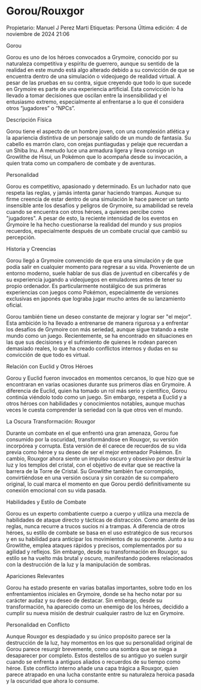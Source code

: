 # Gorou/Rouxgor

Propietario: Manuel J Perez Marti
Etiquetas: Persona
Última edición: 4 de noviembre de 2024 21:06

Gorou

Gorou es uno de los héroes convocados a Grymoire, conocido por su naturaleza competitiva y espíritu de guerrero, aunque su sentido de la realidad en este mundo está algo alterado debido a su convicción de que se encuentra dentro de una simulación o videojuego de realidad virtual. A pesar de las pruebas en su contra, sigue creyendo que todo lo que sucede en Grymoire es parte de una experiencia artificial. Esta convicción lo ha llevado a tomar decisiones que oscilan entre la insensibilidad y el entusiasmo extremo, especialmente al enfrentarse a lo que él considera otros “jugadores” o “NPCs”.

Descripción Física

Gorou tiene el aspecto de un hombre joven, con una complexión atlética y la apariencia distintiva de un personaje salido de un mundo de fantasía. Su cabello es marrón claro, con orejas puntiagudas y pelaje que recuerdan a un Shiba Inu. A menudo luce una armadura ligera y lleva consigo un Growlithe de Hisui, un Pokémon que lo acompaña desde su invocación, a quien trata como un compañero de combate y de aventuras.

Personalidad

Gorou es competitivo, apasionado y determinado. Es un luchador nato que respeta las reglas, y jamás intenta ganar haciendo trampas. Aunque su firme creencia de estar dentro de una simulación le hace parecer un tanto insensible ante los desafíos y peligros de Grymoire, su amabilidad se revela cuando se encuentra con otros héroes, a quienes percibe como "jugadores". A pesar de esto, la reciente intensidad de los eventos en Grymoire le ha hecho cuestionarse la realidad del mundo y sus propios recuerdos, especialmente después de un combate crucial que cambió su percepción.

Historia y Creencias

Gorou llegó a Grymoire convencido de que era una simulación y de que podía salir en cualquier momento para regresar a su vida. Proveniente de un entorno moderno, suele hablar de sus días de juventud en cibercafés y de su experiencia jugando a videojuegos en emuladores antes de tener su propio ordenador. Es particularmente nostálgico de sus primeras experiencias con juegos como Pokémon, especialmente de versiones exclusivas en japonés que lograba jugar mucho antes de su lanzamiento oficial.

Gorou también tiene un deseo constante de mejorar y lograr ser "el mejor". Esta ambición lo ha llevado a entrenarse de manera rigurosa y a enfrentar los desafíos de Grymoire con más seriedad, aunque sigue tratando a este mundo como un juego. Recientemente, se ha encontrado en situaciones en las que sus decisiones y el sufrimiento de quienes le rodean parecen demasiado reales, lo que ha creado conflictos internos y dudas en su convicción de que todo es virtual.

Relación con Euclid y Otros Héroes

Gorou y Euclid fueron invocados en momentos cercanos, lo que hizo que se encontraran en varias ocasiones durante sus primeros días en Grymoire. A diferencia de Euclid, quien ha tomado un rol más serio y científico, Gorou continúa viéndolo todo como un juego. Sin embargo, respeta a Euclid y a otros héroes con habilidades y conocimientos notables, aunque muchas veces le cuesta comprender la seriedad con la que otros ven el mundo.

La Oscura Transformación: Rouxgor

Durante un combate en el que enfrentó una gran amenaza, Gorou fue consumido por la oscuridad, transformándose en Rouxgor, su versión incorpórea y corrupta. Esta versión de él carece de recuerdos de su vida previa como héroe y su deseo de ser el mejor entrenador Pokémon. En cambio, Rouxgor ahora siente un impulso oscuro y obsesivo por destruir la luz y los templos del cristal, con el objetivo de evitar que se reactive la barrera de la Torre de Cristal. Su Growlithe también fue corrompido, convirtiéndose en una versión oscura y sin corazón de su compañero original, lo cual marca el momento en que Gorou perdió definitivamente su conexión emocional con su vida pasada.

Habilidades y Estilo de Combate

Gorou es un experto combatiente cuerpo a cuerpo y utiliza una mezcla de habilidades de ataque directo y tácticas de distracción. Como amante de las reglas, nunca recurre a trucos sucios ni a trampas. A diferencia de otros héroes, su estilo de combate se basa en el uso estratégico de sus recursos y en su habilidad para anticipar los movimientos de su oponente. Junto a su Growlithe, emplea ataques rápidos y precisos, complementados por su agilidad y reflejos. Sin embargo, desde su transformación en Rouxgor, su estilo se ha vuelto más brutal y oscuro, manifestando poderes relacionados con la destrucción de la luz y la manipulación de sombras.

Apariciones Relevantes

Gorou ha estado presente en varias batallas importantes, sobre todo en los enfrentamientos iniciales en Grymoire, donde se ha hecho notar por su carácter audaz y su deseo de destacar. Sin embargo, desde su transformación, ha aparecido como un enemigo de los héroes, decidido a cumplir su nueva misión de destruir cualquier rastro de luz en Grymoire.

Personalidad en Conflicto

Aunque Rouxgor es despiadado y su único propósito parece ser la destrucción de la luz, hay momentos en los que su personalidad original de Gorou parece resurgir brevemente, como una sombra que se niega a desaparecer por completo. Estos destellos de su antiguo yo suelen surgir cuando se enfrenta a antiguos aliados o recuerdos de su tiempo como héroe. Este conflicto interno añade una capa trágica a Rouxgor, quien parece atrapado en una lucha constante entre su naturaleza heroica pasada y la oscuridad que ahora lo consume.